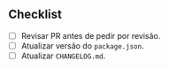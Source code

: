 ## Checklist

- [ ] Revisar PR antes de pedir por revisão.
- [ ] Atualizar versão do `package.json`.
- [ ] Atualizar `CHANGELOG.md`.
